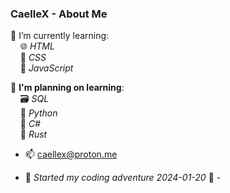 ### CaelleX - About Me 
🌱 I’m currently learning: <br>
&nbsp;&nbsp;&nbsp;&nbsp;🌐 *HTML* <br>
&nbsp;&nbsp;&nbsp;&nbsp;🎨 *CSS* <br>
&nbsp;&nbsp;&nbsp;&nbsp;💾 *JavaScript*<br> 

🌱 **I'm planning on learning**:<br>
&nbsp;&nbsp;&nbsp;&nbsp;🗃️ *SQL*<br>
&nbsp;&nbsp;&nbsp;&nbsp;🐍 *Python*<br>
&nbsp;&nbsp;&nbsp;&nbsp;🔧 *C#*<br>
&nbsp;&nbsp;&nbsp;&nbsp;🦀 *Rust*<br>
    


- 📫 caellex@proton.me

- 📅 _Started my coding adventure 2024-01-20_ 📅 -


